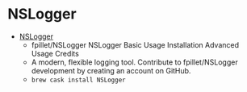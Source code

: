 # NSLogger
- [NSLogger](https://github.com/fpillet/NSLogger)
  -  fpillet/NSLogger NSLogger Basic Usage Installation Advanced Usage Credits
  - A modern, flexible logging tool. Contribute to fpillet/NSLogger development by creating an account on GitHub.
  - `brew cask install NSLogger`
